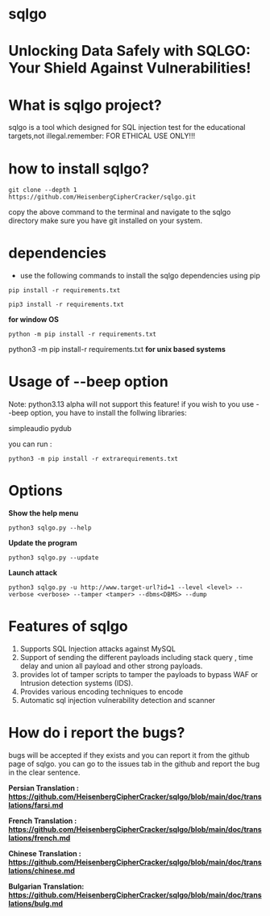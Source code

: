 # sqlgo

# Unlocking Data Safely with SQLGO: Your Shield Against Vulnerabilities!

# What is sqlgo project?
sqlgo is a tool which designed for SQL injection test for the educational targets,not illegal.remember: FOR ETHICAL USE ONLY!!!

# how to install sqlgo?
```
git clone --depth 1 https://github.com/HeisenbergCipherCracker/sqlgo.git
```
copy the above command to the terminal and navigate to the sqlgo directory
make sure you have git installed on your system.

# dependencies
- use the following commands to install the sqlgo dependencies using pip 
```
pip install -r requirements.txt
```
```
pip3 install -r requirements.txt
```
**for window OS**
```
python -m pip install -r requirements.txt
```
python3 -m pip install-r requirements.txt
**for unix based systems**

# Usage of --beep option
Note: python3.13 alpha will not support this feature!
if you wish to you use --beep option, you have to install the follwing libraries:

simpleaudio
pydub

you can run : 
```
python3 -m pip install -r extrarequirements.txt
```
# Options

**Show the help menu**
```
python3 sqlgo.py --help
```

**Update the program**

```
python3 sqlgo.py --update
```

**Launch attack**
```
python3 sqlgo.py -u http://www.target-url?id=1 --level <level> --verbose <verbose> --tamper <tamper> --dbms<DBMS> --dump
```
# Features of sqlgo
1) Supports SQL Injection attacks against MySQL
2) Support of sending the different payloads including stack query , time delay and union all payload and other strong payloads.
3) provides lot of tamper scripts to tamper the payloads to  bypass WAF or Intrusion detection systems (IDS).
4) Provides various encoding techniques to encode
5) Automatic sql injection vulnerability detection and scanner 


# How do i report the bugs?
bugs will be accepted if they exists and you can report it from the github page of sqlgo. you can go to the issues tab in the github and report the bug in the clear sentence.

**Persian Translation : https://github.com/HeisenbergCipherCracker/sqlgo/blob/main/doc/translations/farsi.md**

**French Translation : https://github.com/HeisenbergCipherCracker/sqlgo/blob/main/doc/translations/french.md**

**Chinese Translation : https://github.com/HeisenbergCipherCracker/sqlgo/blob/main/doc/translations/chinese.md**

**Bulgarian Translation: https://github.com/HeisenbergCipherCracker/sqlgo/blob/main/doc/translations/bulg.md**
